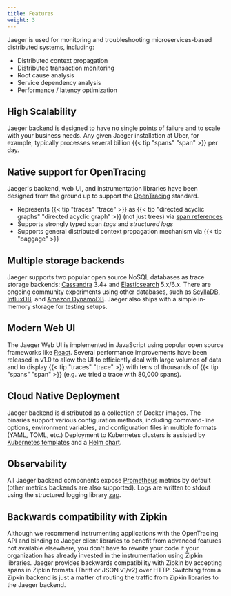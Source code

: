 ```yaml
---
title: Features
weight: 3
---
```


Jaeger is used for monitoring and troubleshooting microservices-based distributed systems, including:

* Distributed context propagation
* Distributed transaction monitoring
* Root cause analysis
* Service dependency analysis
* Performance / latency optimization

## High Scalability

Jaeger backend is designed to have no single points of failure and to scale with your business needs. Any given Jaeger installation at Uber, for example, typically processes several billion {{< tip "spans" "span" >}} per day.

## Native support for OpenTracing

Jaeger's backend, web UI, and instrumentation libraries have been designed from the ground up to support the [OpenTracing](http://opentracing.io/) standard.

* Represents {{< tip "traces" "trace" >}} as {{< tip "directed acyclic graphs" "directed acyclic graph" >}} (not just trees) via [span references](https://github.com/opentracing/specification/blob/master/specification.md#references-between-spans)
* Supports strongly typed span _tags_ and _structured logs_
* Supports general distributed context propagation mechanism via {{< tip "baggage" >}}

## Multiple storage backends

Jaeger supports two popular open source NoSQL databases as trace storage backends: [Cassandra](http://cassandra.apache.org/) 3.4+ and [Elasticsearch](https://www.elastic.co/) 5.x/6.x. There are ongoing community experiments using other databases, such as [ScyllaDB](https://www.scylladb.com/), [InfluxDB](https://www.influxdata.com/), and [Amazon DynamoDB](https://aws.amazon.com/dynamodb/). Jaeger also ships with a simple in-memory storage for testing setups.

## Modern Web UI

The Jaeger Web UI is implemented in JavaScript using popular open source frameworks like [React](https://reactjs.org/). Several performance improvements have been released in v1.0 to allow the UI to efficiently deal with large volumes of data and to display {{< tip "traces" "trace" >}} with tens of thousands of {{< tip "spans" "span" >}} (e.g. we tried a trace with 80,000 spans).

## Cloud Native Deployment

Jaeger backend is distributed as a collection of Docker images. The binaries support various configuration methods, including command-line options, environment variables, and configuration files in multiple formats (YAML, TOML, etc.) Deployment to Kubernetes clusters is assisted by [Kubernetes templates](https://github.com/jaegertracing/jaeger-kubernetes) and a [Helm chart](https://github.com/kubernetes/charts/tree/master/incubator/jaeger).

## Observability

All Jaeger backend components expose [Prometheus](https://prometheus.io/) metrics by default (other metrics backends are also supported). Logs are written to stdout using the structured logging library [zap](https://github.com/uber-go/zap).

## Backwards compatibility with Zipkin

Although we recommend instrumenting applications with the OpenTracing API and binding to Jaeger client libraries to benefit from advanced features not available elsewhere, you don't have to rewrite your code if your organization has already invested in the instrumentation using Zipkin libraries. Jaeger provides backwards compatibility with Zipkin by accepting spans in Zipkin formats (Thrift or JSON v1/v2) over HTTP. Switching from a Zipkin backend is just a matter of routing the traffic from Zipkin libraries to the Jaeger backend.
